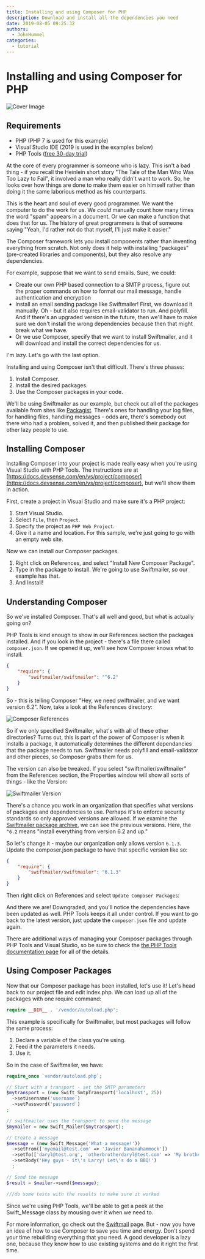 ```yaml
---
title: Installing and using Composer for PHP
description: Download and install all the dependencies you need
date: 2019-08-05 09:25:32
authors:
  - JohnHummel
categories:
  - tutorial
---
```


# Installing and using Composer for PHP

![Cover Image](imgs/phpandcomposer.jpg)

## Requirements

<!-- more -->

* PHP (PHP 7 is used for this example)
* Visual Studio IDE (2019 is used in the examples below)
* PHP Tools ([free 30-day trial](https://www.devsense.com/en/download))

At the core of every programmer is someone who is lazy.  This isn't a bad thing - if you recall the Heinlein short story "The Tale of the Man Who Was Too Lazy to Fail", it involved a man who really didn't want to work.  So, he looks over how things are done to make them easier on himself rather than doing it the same laborious method as his counterparts.

This is the heart and soul of every good programmer. We want the computer to do the work for us.  We *could* manually count how many times the word "spam" appears in a document.  Or we can make a function that does that for us.  The history of great programmers is that of someone saying "Yeah, I'd rather not do that myself, I'll just make it easier."

The Composer framework lets you install components rather than inventing everything from scratch.  Not only does it help with installing "packages" (pre-created libraries and components), but they also resolve any dependencies.

For example, suppose that we want to send emails.  Sure, we could:

* Create our own PHP based connection to a SMTP process, figure out the proper commands on how to format our mail message, handle authentication and encryption
* Install an email sending package like Swiftmailer!  First, we download it manually.  Oh - but it also requires email-validator to run.  And polyfill.  And if there's an upgraded version in the future, then we'll have to make sure we don't install the wrong dependencies because then that might break what we have.
* Or we use Composer, specify that we want to install Swiftmailer, and it will download and install the correct dependencies for us.

I'm lazy.  Let's go with the last option.

Installing and using Composer isn't that difficult.  There's three phases:

1. Install Composer.
2. Install the desired packages.
3. Use the Composer packages in your code.

We'll be using Swiftmailer as our example, but check out all of the packages available from sites like [Packagist](https://packagist.org/).  There's ones for handling your log files, for handling files, handling messages - odds are, there's somebody out there who had a problem, solved it, and then published their package for other lazy people to use.

## Installing Composer

Installing Composer into your project is made really easy when you're using Visual Studio with PHP Tools.  The instructions are at [https://docs.devsense.com/en/vs/project/composer](https://docs.devsense.com/en/vs/project/composer), but we'll show them in action.

First, create a project in Visual Studio and make sure it's a PHP project:

1. Start Visual Studio.
2. Select `File`, then `Project`.
3. Specify the project as `PHP Web Project`.
4. Give it a name and location.  For this sample, we're just going to go with an empty web site.

Now we can install our Composer packages.  

1. Right click on References, and select "Install New Composer Package".
2. Type in the package to install.  We're going to use Swiftmailer, so our example has that.
3. And Install!

## Understanding Composer

So we've installed Composer.  That's all well and good, but what is actually going on?

PHP Tools is kind enough to show in our References section the packages installed.  And if you look in the project - there's a file there called `composer.json`.  If we opened it up, we'll see how Composer knows what to install:

```json
{
    "require": {
        "swiftmailer/swiftmailer": "^6.2"
    }
}
```

So - this is telling Composer "Hey, we need swiftmailer, and we want version 6.2".  Now, take a look at the References directory:

![Composer References](imgs/composerReferences.png)

So if we only specified Swiftmailer, what's with all of these other directories?  Turns out, this is part of the power of Composer is when it installs a package, it automatically determines the different dependancies that the package needs to run.  Swiftmailer needs polyfill and email-validator and other pieces, so Composer grabs them for us.

The version can also be tweaked.  If you select "swiftmailer/swiftmailer" from the References section, the Properties window will show all sorts of things - like the Version:

![Swiftmailer Version](imgs/swiftmailerVersion.png)

There's a chance you work in an organization that specifies what versions of packages and dependencies to use.  Perhaps it's to enforce security standards so only approved versions are allowed.  If we examine the [Swiftmailer package archive](https://docs.devsense.com/en/vs/project/composer), we can see the previous versions.  Here, the `^6.2` means "install everything from version 6.2 and up."

So let's change it - maybe our organization only allows version `6.1.3`.  Update the composer.json package to have that specific version like so:

```json
{
    "require": {
        "swiftmailer/swiftmailer": "6.1.3"
    }
}
```

Then right click on References and select `Update Composer Packages`:

And there we are!  Downgraded, and you'll notice the dependencies have been updated as well.  PHP Tools keeps it all under control.  If you want to go back to the latest version, just update the `composer.json` file and update again.

There are additional ways of managing your Composer packages through PHP Tools and Visual Studio, so be sure to check the [the PHP Tools documentation page](https://docs.devsense.com/en/vs/project/composer) for all of the details.


## Using Composer Packages

Now that our Composer package has been installed, let's use it!  Let's head back to our project file and edit index.php.  We can load up all of the packages with one require command:

```php
require __DIR__ . '/vendor/autoload.php';
```

This example is specifically for Swiftmailer, but most packages will follow the same process:

1. Declare a variable of the class you're using.
2. Feed it the parameters it needs.
3. Use it.

So in the case of Swiftmailer, we have:

```php
require_once `vendor/autoload.php`;

// Start with a transport - set the SMTP parameters
$mytransport = (new Swift_SmtpTransport('localhost', 25))
  ->setUsername('username')
  ->setPassword('password')
;

// swiftmailer uses the transport to send the message
$mymailer = new Swift_Mailer($mytransport);

// Create a message
$message = (new Swift_Message('What a message!'))
  ->setFrom(['myemail@test.com' => 'Javier Bananahammock'])
  ->setTo(['daryl@test.org', 'otherbrotherdaryl@test.com' => 'My brothers Daryl'])
  ->setBody('Hey guys - it\'s Larry! Let\'s do a BBQ!')
  ;

// Send the message
$result = $mailer->send($message);

///do some tests with the results to make sure it worked
```

Since we're using PHP Tools, we'll be able to get a peek at the Swift_Message class by mousing over it when we need to.  

For more information, go check out the [Swiftmail](https://swiftmailer.symfony.com) page.  But - now you have an idea of how to use Composer to save you time and energy.  Don't spend your time rebuilding everything that you need. A good developer is a lazy one, because they know how to use existing systems and do it right the first time.



